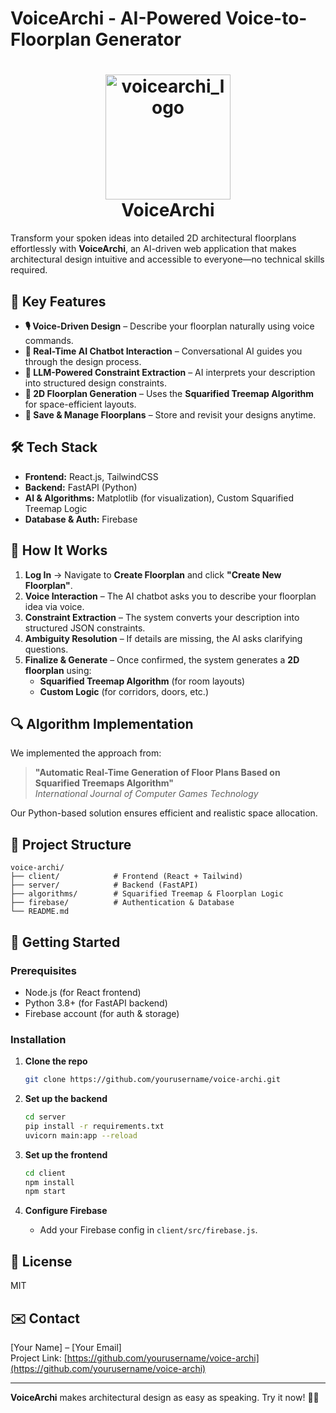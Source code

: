 # VoiceArchi - AI-Powered Voice-to-Floorplan Generator  

<h1 align="center">
  <img src="https://github.com/user-attachments/assets/173d27aa-1359-45a8-9438-977b2f11fd63" alt="voicearchi_logo" width="200"/>
  <br/>
  VoiceArchi
</h1>

Transform your spoken ideas into detailed 2D architectural floorplans effortlessly with **VoiceArchi**, an AI-driven web application that makes architectural design intuitive and accessible to everyone—no technical skills required.  

## 🚀 Key Features  

- **🎙️ Voice-Driven Design** – Describe your floorplan naturally using voice commands.  
- **🤖 Real-Time AI Chatbot Interaction** – Conversational AI guides you through the design process.  
- **🧠 LLM-Powered Constraint Extraction** – AI interprets your description into structured design constraints.  
- **📐 2D Floorplan Generation** – Uses the **Squarified Treemap Algorithm** for space-efficient layouts.  
- **📂 Save & Manage Floorplans** – Store and revisit your designs anytime.  

## 🛠️ Tech Stack  

- **Frontend:** React.js, TailwindCSS  
- **Backend:** FastAPI (Python)  
- **AI & Algorithms:** Matplotlib (for visualization), Custom Squarified Treemap Logic  
- **Database & Auth:** Firebase  

## 📖 How It Works  

1. **Log In** → Navigate to **Create Floorplan** and click **"Create New Floorplan"**.  
2. **Voice Interaction** – The AI chatbot asks you to describe your floorplan idea via voice.  
3. **Constraint Extraction** – The system converts your description into structured JSON constraints.  
4. **Ambiguity Resolution** – If details are missing, the AI asks clarifying questions.  
5. **Finalize & Generate** – Once confirmed, the system generates a **2D floorplan** using:  
   - **Squarified Treemap Algorithm** (for room layouts)  
   - **Custom Logic** (for corridors, doors, etc.)  

## 🔍 Algorithm Implementation  

We implemented the approach from:  
> **"Automatic Real-Time Generation of Floor Plans Based on Squarified Treemaps Algorithm"**  
> *International Journal of Computer Games Technology*  

Our Python-based solution ensures efficient and realistic space allocation.  

## 📂 Project Structure  

```  
voice-archi/  
├── client/            # Frontend (React + Tailwind)  
├── server/            # Backend (FastAPI)  
├── algorithms/        # Squarified Treemap & Floorplan Logic  
├── firebase/          # Authentication & Database  
└── README.md  
```  

## 🚀 Getting Started  

### Prerequisites  
- Node.js (for React frontend)  
- Python 3.8+ (for FastAPI backend)  
- Firebase account (for auth & storage)  

### Installation  
1. **Clone the repo**  
   ```bash  
   git clone https://github.com/yourusername/voice-archi.git  
   ```  

2. **Set up the backend**  
   ```bash  
   cd server  
   pip install -r requirements.txt  
   uvicorn main:app --reload  
   ```  

3. **Set up the frontend**  
   ```bash  
   cd client  
   npm install  
   npm start  
   ```  

4. **Configure Firebase**  
   - Add your Firebase config in `client/src/firebase.js`.  

## 📜 License  
MIT  

## ✉️ Contact  
[Your Name] – [Your Email]  
Project Link: [https://github.com/yourusername/voice-archi](https://github.com/yourusername/voice-archi)  

---  

**VoiceArchi** makes architectural design as easy as speaking. Try it now! 🏡✨
